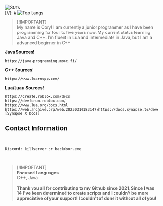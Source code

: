 ![Stats](https://github-readme-stats.vercel.app/api?username=Not-Kyle&show_icons=true&theme=midnight-purple&line_height=27) <br />
[//]: # ![Top Langs](https://github-readme-stats.vercel.app/api/top-langs/?username=Not-Kyle&layout=compact)

> [!IMPORTANT]\
> My name is Cory! I am currently a junior programmer as I have been programming for four to five years now. My current status learning Java and C++. I'm fluent in Lua and intermediate in Java, but I am a advanced beginner in C++

**Java Sources!**
```
https://java-programming.mooc.fi/
```
**C++ Sources!**
```
https://www.learncpp.com/
```
**Lua/Luau Sources!**
```
https://create.roblox.com/docs
https://devforum.roblox.com/
https://www.lua.org/docs.html
https://web.archive.org/web/20230314183147/https://docs.synapse.to/development/script_env.html [Synapse X Docs]
```
## Contact Information
<br />

```
Discord: killserver or backdoor.exe
```

<br />

> [!IMPORTANT]\
> **Focused Languages** <br />
>   C++, Java <br />
> <br />
> **Thank you all for contributing to my Github since 2021, Since I was 14 I've been determined to create scripts and I couldn't be more appreciative of your support! I couldn't of done it without all of you!** <br />

